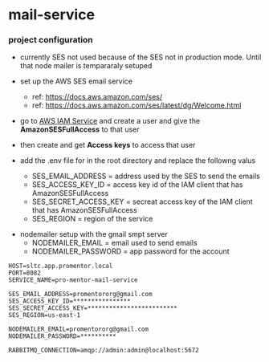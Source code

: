 # mail-service

### project configuration

-   currently SES not used because of the SES not in production mode. Until that node mailer is tempararaly setuped

*   set up the AWS SES email service
    -   ref: https://docs.aws.amazon.com/ses/
    -   ref: https://docs.aws.amazon.com/ses/latest/dg/Welcome.html
*   go to [AWS IAM Service](https://us-east-1.console.aws.amazon.com/iam) and create a user and give the <b>AmazonSESFullAccess</b> to that user
*   then create and get <b>Access keys</b> to access that user
*   add the .env file for in the root directory and replace the followng valus

    -   SES_EMAIL_ADDRESS = address used by the SES to send the emails
    -   SES_ACCESS_KEY_ID = access key id of the IAM client that has AmazonSESFullAccess
    -   SES_SECRET_ACCESS_KEY = secreat access key of the IAM client that has AmazonSESFullAccess
    -   SES_REGION = region of the service

-   nodemailer setup with the gmail smpt server
    -   NODEMAILER_EMAIL = email used to send emails
    -   NODEMAILER_PASSWORD = app password for the account

```
HOST=sltc.app.promentor.local
PORT=8082
SERVICE_NAME=pro-mentor-mail-service

SES_EMAIL_ADDRESS=promentororg@gmail.com
SES_ACCESS_KEY_ID=****************
SES_SECRET_ACCESS_KEY=*************************
SES_REGION=us-east-1

NODEMAILER_EMAIL=promentororg@gmail.com
NODEMAILER_PASSWORD=**********

RABBITMQ_CONNECTION=amqp://admin:admin@localhost:5672
```
